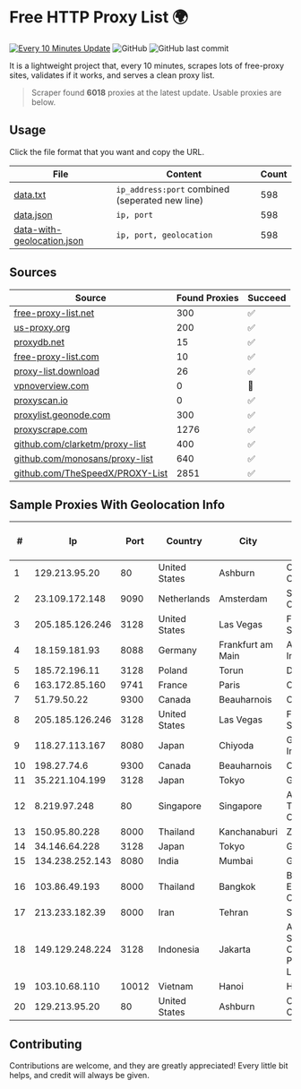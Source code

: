
# Free HTTP Proxy List 🌍

[![Every 10 Minutes Update](https://github.com/mertguvencli/http-proxy-list/actions/workflows/main.yml/badge.svg?branch=main)](https://github.com/mertguvencli/http-proxy-list/actions/workflows/main.yml)
![GitHub](https://img.shields.io/github/license/mertguvencli/http-proxy-list)
![GitHub last commit](https://img.shields.io/github/last-commit/mertguvencli/http-proxy-list)

It is a lightweight project that, every 10 minutes, scrapes lots of free-proxy sites, validates if it works, and serves a clean proxy list.


> Scraper found **6018** proxies at the latest update. Usable proxies are below.

## Usage

Click the file format that you want and copy the URL.


|File|Content|Count|
|----|-------|-----|
|[data.txt](https://raw.githubusercontent.com/mertguvencli/http-proxy-list/main/proxy-list/data.txt)|`ip_address:port` combined (seperated new line)|598|
|[data.json](https://raw.githubusercontent.com/mertguvencli/http-proxy-list/main/proxy-list/data.json)|`ip, port`|598|
|[data-with-geolocation.json](https://raw.githubusercontent.com/mertguvencli/http-proxy-list/main/proxy-list/data-with-geolocation.json)|`ip, port, geolocation`|598|

## Sources

|Source|Found Proxies|Succeed|
|------|-------------|-------|
|[free-proxy-list.net](https://free-proxy-list.net)|300|✅|
|[us-proxy.org](https://www.us-proxy.org)|200|✅|
|[proxydb.net](http://proxydb.net)|15|✅|
|[free-proxy-list.com](https://free-proxy-list.com/?page=&port=&type%5B%5D=http&type%5B%5D=https&up_time=0&search=Search)|10|✅|
|[proxy-list.download](https://www.proxy-list.download/HTTP)|26|✅|
|[vpnoverview.com](https://vpnoverview.com/privacy/anonymous-browsing/free-proxy-servers)|0|🚫|
|[proxyscan.io](https://www.proxyscan.io)|0|✅|
|[proxylist.geonode.com](https://proxylist.geonode.com/api/proxy-list?limit=300&page=1&sort_by=lastChecked&sort_type=desc&protocols=http,https)|300|✅|
|[proxyscrape.com](https://api.proxyscrape.com/v2/?request=displayproxies&protocol=http&timeout=10000&country=all&ssl=all&anonymity=all)|1276|✅|
|[github.com/clarketm/proxy-list](https://raw.githubusercontent.com/clarketm/proxy-list/master/proxy-list-raw.txt)|400|✅|
|[github.com/monosans/proxy-list](https://raw.githubusercontent.com/monosans/proxy-list/main/proxies/http.txt)|640|✅|
|[github.com/TheSpeedX/PROXY-List](https://raw.githubusercontent.com/TheSpeedX/PROXY-List/master/http.txt)|2851|✅|


## Sample Proxies With Geolocation Info

|#|Ip|Port|Country|City|Internet Service Provider|
|-|--|----|-------|----|-------------------------|
|1|129.213.95.20|80|United States|Ashburn|Oracle Corporation|
|2|23.109.172.148|9090|Netherlands|Amsterdam|SERVERS-COM|
|3|205.185.126.246|3128|United States|Las Vegas|FranTech Solutions|
|4|18.159.181.93|8088|Germany|Frankfurt am Main|Amazon.com, Inc.|
|5|185.72.196.11|3128|Poland|Torun|Data Space|
|6|163.172.85.160|9741|France|Paris|Online S.A.S.|
|7|51.79.50.22|9300|Canada|Beauharnois|OVH SAS|
|8|205.185.126.246|3128|United States|Las Vegas|FranTech Solutions|
|9|118.27.113.167|8080|Japan|Chiyoda|GMO Internet, Inc.|
|10|198.27.74.6|9300|Canada|Beauharnois|OVH SAS|
|11|35.221.104.199|3128|Japan|Tokyo|Google LLC|
|12|8.219.97.248|80|Singapore|Singapore|Alibaba (US) Technology Co., Ltd.|
|13|150.95.80.228|8000|Thailand|Kanchanaburi|ZCOM|
|14|34.146.64.228|3128|Japan|Tokyo|Google LLC|
|15|134.238.252.143|8080|India|Mumbai|Google LLC|
|16|103.86.49.193|8000|Thailand|Bangkok|Bangmod Enterprise Co., Ltd.|
|17|213.233.182.39|8000|Iran|Tehran|SHARIF-EDU|
|18|149.129.248.224|3128|Indonesia|Jakarta|Alibaba.com Singapore E-Commerce Private Limited|
|19|103.10.68.110|10012|Vietnam|Hanoi|HVC|
|20|129.213.95.20|80|United States|Ashburn|Oracle Corporation|



## Contributing

Contributions are welcome, and they are greatly appreciated! Every
little bit helps, and credit will always be given.

